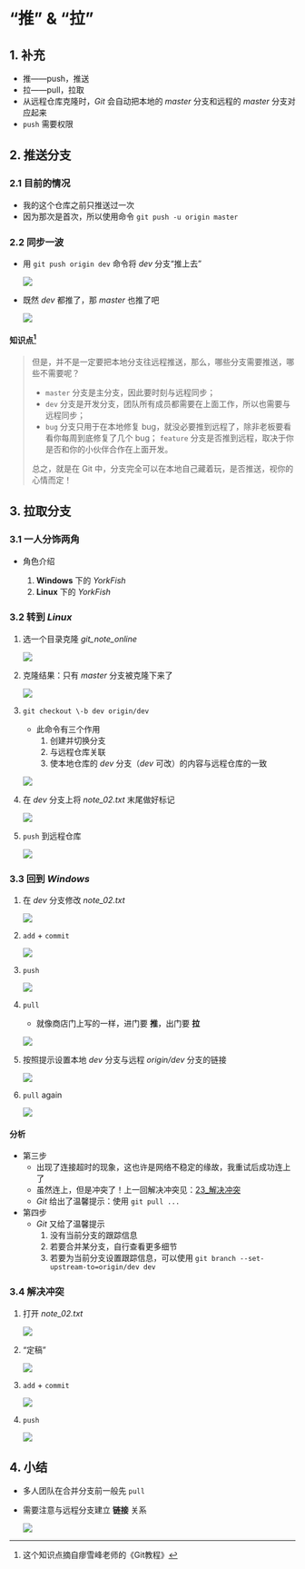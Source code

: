 # “推” & “拉”

## 1. 补充

- 推——push，推送
- 拉——pull，拉取
- 从远程仓库克隆时，*Git* 会自动把本地的 *master* 分支和远程的 *master* 分支对应起来
- `push` 需要权限

## 2. 推送分支

### 2.1 目前的情况

- 我的这个仓库之前只推送过一次
- 因为那次是首次，所以使用命令 `git push -u origin master`

### 2.2 同步一波

- 用 `git push origin dev` 命令将 *dev* 分支“推上去”

    ![](./imgs/28-01_git_push_origin_dev.png)

- 既然 *dev* 都推了，那 *master* 也推了吧

    ![](./imgs/28-02_git_push_origin_master.png)

#### 知识点[^1]

> 但是，并不是一定要把本地分支往远程推送，那么，哪些分支需要推送，哪些不需要呢？
>
> - `master` 分支是主分支，因此要时刻与远程同步；
> - `dev` 分支是开发分支，团队所有成员都需要在上面工作，所以也需要与远程同步；
> - `bug` 分支只用于在本地修复 bug，就没必要推到远程了，除非老板要看看你每周到底修复了几个 bug；
> `feature` 分支是否推到远程，取决于你是否和你的小伙伴合作在上面开发。
>
> 总之，就是在 Git 中，分支完全可以在本地自己藏着玩，是否推送，视你的心情而定！

## 3. 拉取分支

### 3.1 一人分饰两角

- 角色介绍

    1. **Windows** 下的 *YorkFish*
    2. **Linux** 下的 *YorkFish*

### 3.2 转到 *Linux*

1. 选一个目录克隆 *git_note_online*

    ![](./imgs/28-03_git_clone.png)

2. 克隆结果：只有 *master* 分支被克隆下来了

    ![](./imgs/28-04_git_branch.png)

3. `git checkout \-b dev origin/dev`
    - 此命令有三个作用
        1. 创建并切换分支
        2. 与远程仓库关联
        3. 使本地仓库的 *dev* 分支（*dev* 可改）的内容与远程仓库的一致

    ![](./imgs/28-05_git_checkout_-b_dev_origin-dev.png)

4. 在 *dev* 分支上将 *note_02.txt* 末尾做好标记

    ![](.\imgs\28-06_linux_mark.png)

5. `push` 到远程仓库

    ![](./imgs/28-07_status&add&commit&push.png)

### 3.3 回到 *Windows*

1. 在 *dev* 分支修改 *note_02.txt*

    ![](./imgs/28-08_windows_mark.png)

2. `add` + `commit`

    ![](./imgs/28-09_add&commit.png)

3. `push`

    ![](./imgs/28-10_git_push_origin_dev.png)

4. `pull`
   - 就像商店门上写的一样，进门要 **推**，出门要 **拉**

    ![](./imgs/28-11_git_pull.png)

5. 按照提示设置本地 *dev* 分支与远程 *origin/dev* 分支的链接

    ![](./imgs/28-12_--set-upstream-to=origin-dev.png)

6. `pull` again

    ![](./imgs/28-13_git_pull.png)

#### 分析

- 第三步
    - 出现了连接超时的现象，这也许是网络不稳定的缘故，我重试后成功连上了
    - 虽然连上，但是冲突了！上一回解决冲突见：<a href="https://yorkfish.github.io/blogs/Git/GitBash/23_%E8%A7%A3%E5%86%B3%E5%86%B2%E7%AA%81/" target="_blank">23_解决冲突</a>
    - *Git* 给出了温馨提示：使用 `git pull ...`
- 第四步
    - *Git* 又给了温馨提示
        1. 没有当前分支的跟踪信息
        2. 若要合并某分支，自行查看更多细节
        3. 若要为当前分支设置跟踪信息，可以使用 `git branch --set-upstream-to=origin/dev dev`
### 3.4 解决冲突

1. 打开 *note_02.txt*

    ![](./imgs/28-14_note_02.png)

2. “定稿”

    ![](./imgs/28-15_finalize.png)

3. `add` + `commit`

    ![](./imgs/28-16_add&commit.png)

4. `push`

    ![](./imgs/28-17_git_pull.png)

## 4. 小结

- 多人团队在合并分支前一般先 `pull`
- 需要注意与远程分支建立 **链接** 关系

    ![](./imgs/28-18_summary_mind_mapping.png)

[^1]: 这个知识点摘自瘳雪峰老师的《Git教程》
